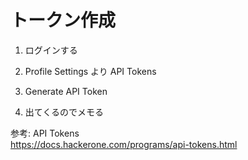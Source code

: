 # トークン作成

1. ログインする

2. Profile Settings より API Tokens

3. Generate API Token

4. 出てくるのでメモる

参考: API Tokens  
https://docs.hackerone.com/programs/api-tokens.html
